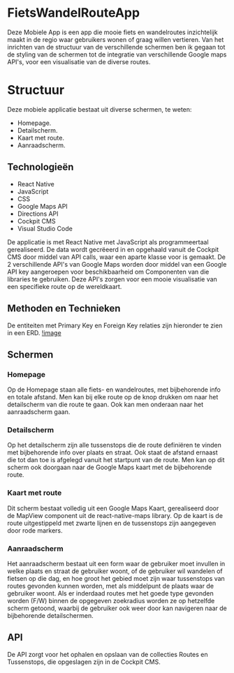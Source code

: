 # FietsWandelRouteApp

Deze Mobiele App is een app die mooie fiets en wandelroutes inzichtelijk maakt in de regio waar gebruikers wonen of graag willen vertieren. Van het inrichten van de structuur van de verschillende schermen ben ik gegaan tot de styling van de schermen tot de integratie van verschillende Google maps API's, voor een visualisatie van de diverse routes.

# Structuur

Deze mobiele applicatie bestaat uit diverse schermen, te weten:
* Homepage.
* Detailscherm.
* Kaart met route.
* Aanraadscherm.

## Technologieën

* React Native
* JavaScript
* CSS
* Google Maps API
* Directions API
* Cockpit CMS
* Visual Studio Code

De applicatie is met React Native met JavaScript als programmeertaal gerealiseerd. De data wordt gecrëeerd in en opgehaald vanuit de Cockpit CMS door middel van API calls, waar een aparte klasse voor is gemaakt. De 2 verschillende API's van Google Maps worden door middel van een Google API key aangeroepen voor beschikbaarheid om Componenten van die libraries te gebruiken. Deze API's zorgen voor een mooie visualisatie van een specifieke route op de wereldkaart.

## Methoden en Technieken

De entiteiten met Primary Key en Foreign Key relaties zijn hieronder te zien in een ERD.
[!image](./assets/ERD_RouteApp.png)

## Schermen

### Homepage

Op de Homepage staan alle fiets- en wandelroutes, met bijbehorende info en totale afstand. Men kan bij elke route op de knop drukken om naar het detailscherm van die route te gaan. Ook kan men onderaan naar het aanraadscherm gaan.

### Detailscherm

Op het detailscherm zijn alle tussenstops die de route definiëren te vinden met bijbehorende info over plaats en straat. Ook staat de afstand ernaast die tot dan toe is afgelegd vanuit het startpunt van de route. Men kan op dit scherm ook doorgaan naar de Google Maps kaart met de bijbehorende route.

### Kaart met route

Dit scherm bestaat volledig uit een Google Maps Kaart, gerealiseerd door de MapView component uit de react-native-maps library. Op de kaart is de route uitgestippeld met zwarte lijnen en de tussenstops zijn aangegeven door rode markers.

### Aanraadscherm

Het aanraadscherm bestaat uit een form waar de gebruiker moet invullen in welke plaats en straat de gebruiker woont, of de gebruiker wil wandelen of fietsen op die dag, en hoe groot het gebied moet zijn waar tussenstops van routes gevonden kunnen worden, met als middelpunt de plaats waar de gebruiker woont. Als er inderdaad routes met het goede type gevonden worden (F/W) binnen de opgegeven zoekradius worden ze op hetzelfde scherm getoond, waarbij de gebruiker ook weer door kan navigeren naar de bijbehorende detailschermen.

## API

De API zorgt voor het ophalen en opslaan van de collecties Routes en Tussenstops, die opgeslagen zijn in de Cockpit CMS.
